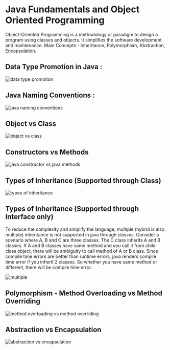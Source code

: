 # Java Fundamentals and Object Oriented Programming

Object-Oriented Programming is a methodology or paradigm to design a program using classes and objects. It simplifies the software development and maintenance. Main Concepts - Inheritance, Polymorphism, Abstraction, Encapsulation.

## Data Type Promotion in Java :

![data type promotion](https://user-images.githubusercontent.com/2780145/34226289-3f7abda6-e5ef-11e7-8c14-0d8cd997258b.png)

## Java Naming Conventions :

![java naming conventions](https://user-images.githubusercontent.com/2780145/34084497-913ac9a0-e3a7-11e7-8eb9-5a733a330ea6.png)

## Object vs Class

![object vs class](https://user-images.githubusercontent.com/2780145/34218964-c7c7420c-e5d5-11e7-9afd-b342b3562de3.png)

## Constructors vs Methods

![java constructor vs java methods](https://user-images.githubusercontent.com/2780145/34219395-0e9f367a-e5d7-11e7-8032-51c8a6e8f12d.png)

## Types of Inheritance (Supported through Class)

![types of inheritance](https://user-images.githubusercontent.com/2780145/34169728-542d8684-e50e-11e7-82a1-7b2b1d37f73a.jpg)

## Types of Inheritance (Supported through Interface only)

To reduce the complexity and simplify the language, multiple (hybrid is also multiple) inheritance is not supported in java through classes. Consider a scenario where A, B and C are three classes. The C class inherits A and B classes. If A and B classes have same method and you call it from child class object, there will be ambiguity to call method of A or B class. Since compile time errors are better than runtime errors, java renders compile time error if you inherit 2 classes. So whether you have same method or different, there will be compile time error.

![multiple](https://user-images.githubusercontent.com/2780145/34169841-c1c4ad6c-e50e-11e7-90df-fdb2f63ae9b5.jpg)

## Polymorphism - Method Overloading vs Method Overriding

![method overloading vs method overriding](https://user-images.githubusercontent.com/2780145/34219473-4b0ea5fa-e5d7-11e7-942c-12c7493b282d.png)

## Abstraction vs Encapsulation

![abstraction vs encapsulation](https://user-images.githubusercontent.com/2780145/34227453-24176ed4-e5f3-11e7-8361-b006727fd273.png)
